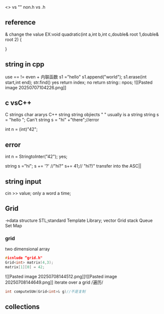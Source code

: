 <> vs ""
non.h vs .h
## reference
& change the value 
EX:void quadratic(int a,int b,int c,double& root 1,double& root 2)
{

}
## string in cpp
use == != even +
内联函数
s1 ="hello"
s1.append("world");
s1.erase(int start,int end);
str.find()
yes return index;
no return string:: npos;
![[Pasted image 20250707104226.png]]
## c vsC++
C strings char ararys
C++ string string objiects
"  " usually is a string
string s = "hello ";
Can't string s = "hi" +"there";//error

int n = (int)"42";
## error
int n = StringtoInter("42");
yes;

string s ="hi";
s += '?' //"hi?"
s+= 41;// "hi?)" transfer into the ASC||

## string input
cin >> value; only a word a time;

## Grid
->data structure
STL;standard Template Library;
vector Grid stack Queue Set Map
### grid
two dimensional array

```c++
#icnlude “grid.h"
Grid<int> matrix(4,3);
matrix[1][0] = 42;

```


![[Pasted image 20250708144512.png]]![[Pasted image 20250708144649.png]]
iterate over a grid /遍历/
```c++
int computeSUm(Grid<int>& g)//不是复制
```
 
 ## collections
  
 
 